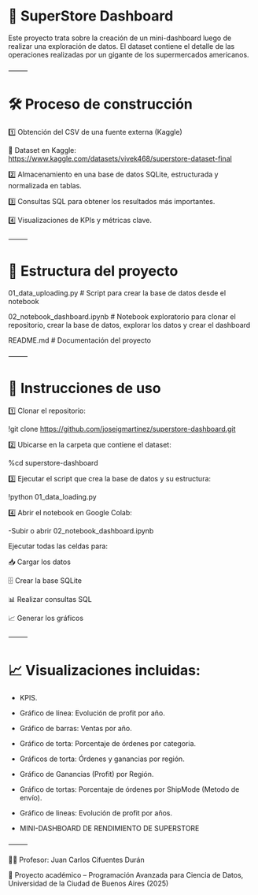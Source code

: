 # 🛒 SuperStore Dashboard

Este proyecto trata sobre la creación de un mini-dashboard luego de realizar una exploración de datos.
El dataset contiene el detalle de las operaciones realizadas por un gigante de los supermercados americanos.

⸻

# 🛠️ Proceso de construcción

1️⃣ Obtención del CSV de una fuente externa (Kaggle)

🔗 Dataset en Kaggle: https://www.kaggle.com/datasets/vivek468/superstore-dataset-final

2️⃣ Almacenamiento en una base de datos SQLite, estructurada y normalizada en tablas.

3️⃣ Consultas SQL para obtener los resultados más importantes.

4️⃣ Visualizaciones de KPIs y métricas clave.

⸻

# 📂 Estructura del proyecto
01_data_uploading.py # Script para crear la base de datos desde el notebook

02_notebook_dashboard.ipynb # Notebook exploratorio para clonar el repositorio, crear la base de datos, explorar los datos y crear el dashboard

README.md # Documentación del proyecto

⸻

# 🚀 Instrucciones de uso

1️⃣ Clonar el repositorio:

!git clone https://github.com/joseigmartinez/superstore-dashboard.git

2️⃣ Ubicarse en la carpeta que contiene el dataset:

%cd superstore-dashboard

3️⃣ Ejecutar el script que crea la base de datos y su estructura:

!python 01_data_loading.py


4️⃣ Abrir el notebook en Google Colab:

-Subir o abrir 02_notebook_dashboard.ipynb

Ejecutar todas las celdas para:

📥 Cargar los datos

🗄️ Crear la base SQLite

📊 Realizar consultas SQL

📈 Generar los gráficos
 
⸻

# 📈 Visualizaciones incluidas:
- KPIS.
  
- Gráfico de línea: Evolución de profit por año.
  
- Gráfico de barras: Ventas por año.

- Gráfico de torta: Porcentaje de órdenes por categoria.

- Gráficos de torta: Órdenes y ganancias por región.

- Gráfico de Ganancias (Profit) por Región.

- Gráfico de tortas: Porcentaje de órdenes por ShipMode (Metodo de envío).

- Gráfico de lineas: Evolución de profit por años.

- MINI-DASHBOARD DE RENDIMIENTO DE SUPERSTORE

⸻

👨‍🏫 Profesor: Juan Carlos Cifuentes Durán

📅 Proyecto académico – Programación Avanzada para Ciencia de Datos, Universidad de la Ciudad de Buenos Aires (2025)
